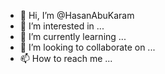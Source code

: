 - 👋 Hi, I’m @HasanAbuKaram
- 👀 I’m interested in ...
- 🌱 I’m currently learning ...
- 💞️ I’m looking to collaborate on ...
- 📫 How to reach me ...

<!---
HasanAbuKaram/HasanAbuKaram is a ✨ special ✨ repository because its `README.md` (this file) appears on your GitHub profile.
You can click the Preview link to take a look at your changes.
--->

